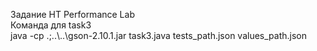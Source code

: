 Задание НТ Performance Lab  
Команда для task3  
java -cp .;..\\..\gson-2.10.1.jar task3.java tests_path.json values_path.json
